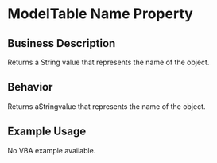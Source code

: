 # ModelTable Name Property

## Business Description
Returns a String value that represents the name of the object.

## Behavior
Returns aStringvalue that represents the name of the object.

## Example Usage
No VBA example available.